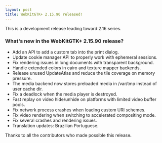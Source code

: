 ```yaml
---
layout: post
title: WebKitGTK+ 2.15.90 released!
---
```


This is a development release leading toward 2.16 series.

### What's new in the WebKitGTK+ 2.15.90 release?

 - Add an API to add a custom tab into the print dialog.
 - Update cookie manager API to properly work with ephemeral sessions.
 - Fix rendering issues in long documents with transparent background.
 - Handle extended colors in cairo and texture mapper backends.
 - Release unused UpdateAtlas and reduce the tile coverage on memory pressure.
 - The media backend now stores preloaded media in /var/tmp instead of user cache dir.
 - Fix a deadlock when the media player is destroyed.
 - Fast replay on video hide/unhide on platforms with limited video buffer pools.
 - Fix network process crashes when loading custom URI schemes.
 - Fix video rendering when switching to accelerated compositing mode.
 - Fix several crashes and rendering issues.
 - Translation updates: Brazilian Portuguese.

Thanks to all the contributors who made possible this release.